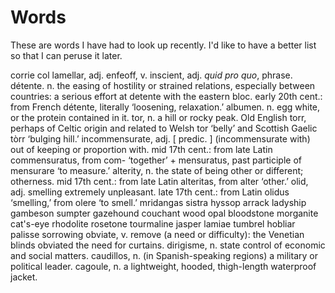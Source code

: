 # Words

These are words I have had to look up recently. I'd like to have a better list so that I can peruse it later.

corrie
col
lamellar, adj.
enfeoff, v.
inscient, adj.
_quid pro quo_, phrase.
détente. n. the easing of hostility or strained relations, especially between countries: a serious effort at detente with the eastern bloc. early 20th cent.: from French détente, literally ‘loosening, relaxation.’
albumen. n. egg white, or the protein contained in it.
tor, n. a hill or rocky peak. Old English torr, perhaps of Celtic origin and related to Welsh tor ‘belly’ and Scottish Gaelic tòrr ‘bulging hill.’
incommensurate, adj. [ predic. ] (incommensurate with) out of keeping or proportion with. mid 17th cent.: from late Latin commensuratus, from com- ‘together’ + mensuratus, past participle of mensurare ‘to measure.’
alterity, n. the state of being other or different; otherness. mid 17th cent.: from late Latin alteritas, from alter ‘other.’
olid, adj. smelling extremely unpleasant. late 17th cent.: from Latin olidus ‘smelling,’ from olere ‘to smell.’
mridangas
sistra
hyssop
arrack
ladyship
gambeson
sumpter
gazehound
couchant
wood
opal
bloodstone
morganite
cat's-eye
rhodolite
rosetone
tourmaline
jasper
lamiae
tumbrel
hobliar
palisse
sorrowing
obviate, v. remove (a need or difficulty): the Venetian blinds obviated the need for curtains.
dirigisme, n. state control of economic and social matters.
caudillos, n. (in Spanish-speaking regions) a military or political leader.
cagoule, n. a lightweight, hooded, thigh-length waterproof jacket.

